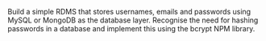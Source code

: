Build a simple RDMS
that stores usernames, emails and passwords using MySQL or MongoDB as the database layer.
Recognise the need for hashing passwords in a database and implement this using the bcrypt NPM library.